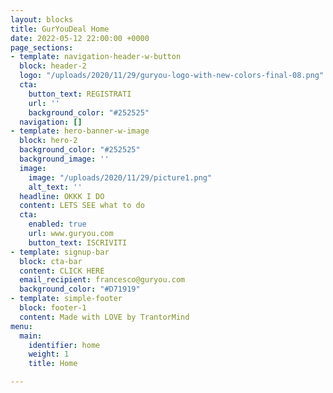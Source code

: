 ```yaml
---
layout: blocks
title: GurYouDeal Home
date: 2022-05-12 22:00:00 +0000
page_sections:
- template: navigation-header-w-button
  block: header-2
  logo: "/uploads/2020/11/29/guryou-logo-with-new-colors-final-08.png"
  cta:
    button_text: REGISTRATI
    url: ''
    background_color: "#252525"
  navigation: []
- template: hero-banner-w-image
  block: hero-2
  background_color: "#252525"
  background_image: ''
  image:
    image: "/uploads/2020/11/29/picture1.png"
    alt_text: ''
  headline: OKKK I DO
  content: LETS SEE what to do
  cta:
    enabled: true
    url: www.guryou.com
    button_text: ISCRIVITI
- template: signup-bar
  block: cta-bar
  content: CLICK HERE
  email_recipient: francesco@guryou.com
  background_color: "#D71919"
- template: simple-footer
  block: footer-1
  content: Made with LOVE by TrantorMind
menu:
  main:
    identifier: home
    weight: 1
    title: Home

---
```

